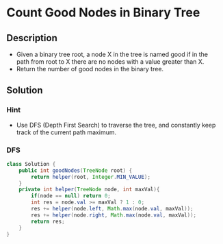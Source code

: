 # Count Good Nodes in Binary Tree

## Description

* Given a binary tree root, a node X in the tree is named good if in the path from root to X there are no nodes with a value greater than X.
* Return the number of good nodes in the binary tree.

## Solution

### Hint

* Use DFS (Depth First Search) to traverse the tree, and constantly keep track of the current path maximum.

### DFS

```Java
class Solution {
    public int goodNodes(TreeNode root) {
        return helper(root, Integer.MIN_VALUE);
    }
    private int helper(TreeNode node, int maxVal){
        if(node == null) return 0;
        int res = node.val >= maxVal ? 1 : 0;
        res += helper(node.left, Math.max(node.val, maxVal));
        res += helper(node.right, Math.max(node.val, maxVal));
        return res;
    }
}
```